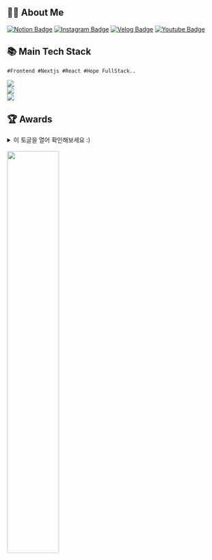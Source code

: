<div align="left">
<h2>🖐🏻 About Me </h2>
  
[![Notion Badge](https://img.shields.io/badge/Notion-My%20Portfolio-white?style=flat-square&logo=Notion)](#)
[![Instagram Badge](https://img.shields.io/badge/Instagram-@low_o80_%20-white?style=flat-square&logo=Instagram&logoColor=Whitepurple)](https://instagram.com/low_o80)
[![Velog Badge](http://img.shields.io/badge/Velog-LOW_%20-white?style=flat-square&logo=LOW)](https://velog.io/@ho8ae/posts)
[![Youtube Badge](https://img.shields.io/badge/Music%20with%20Jibri-Bright?style=flat-square&logo=applemusic)](https://www.youtube.com/watch?v=wnudr9qjrbA&list=RDAMVMwnudr9qjrbA)
<br/>
<h2>📚 Main Tech Stack </h2> 


```
#Frontend #Nextjs #React #Hope FullStack..
```

 <img src="https://skillicons.dev/icons?i=js,ts,react,nextjs,styledcomponents,sass,tailwind&perline="/><br/>
 <img src="https://go-skill-icons.vercel.app/api/icons?i=nodejs,mongodb,mysql,docker&titles=true"/>
 <br>
  <img src="https://go-skill-icons.vercel.app/api/icons?i=figma,photoshop,illustrator&titles=true"/>





<h2>🏆 Awards </h2> 

<details>
  <summary>이 토글을 열어 확인해보세요 :)</summary>



| Award 	| Date                         	     | Contest                  | Repository			|
|-------------|---------------------------------   |-----------------------	|-----------------------	|
| 🥇 심비우스 에세이 최우수상 | 2024.05.20 | 2024 한림대학교 <br/> 여행  | [2024년도 심비우스 에세이 공모전 상작](#) |


</details>
<br/>
<div align="left">
  <img src="https://github-readme-stats.vercel.app/api?username=ho8ae&show_icons=true&theme=gotham" style="vertical-align: top; display: inline block;"width="49%" />
</div>

